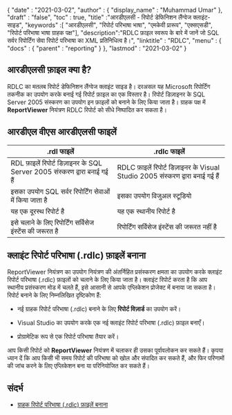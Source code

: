 {
  "date" : "2021-03-02",
  "author" : {
    "display_name" : "Muhammad Umar"
},
  "draft" : "false",
  "toc" : true,
  "title" :"आरडीएलसी - रिपोर्ट डेफिनिशन लैंग्वेज क्लाइंट-साइड",
  "keywords" :[ "आरडीएलसी", "रिपोर्ट परिभाषा भाषा", "एमकेवी प्रारूप", "एक्सएसडी", "रिपोर्ट परिभाषा भाषा ग्राहक पक्ष"],
  "description":"RDLC फ़ाइल स्वरूप के बारे में जानें जो SQL सर्वर रिपोर्टिंग सेवा रिपोर्ट परिभाषा का XML प्रतिनिधित्व है।",
  "linktitle" : "RDLC",
  "menu" : {
    "docs" : {
      "parent" : "reporting"
}
},
  "lastmod" : "2021-03-02"
}

## आरडीएलसी फ़ाइल क्या है? ##

RDLC का मतलब रिपोर्ट डेफिनिशन लैंग्वेज क्लाइंट साइड है। दरअसल यह Microsoft रिपोर्टिंग तकनीक का उपयोग करके बनाई गई रिपोर्ट फ़ाइल का एक विस्तार है। रिपोर्ट डिज़ाइनर के SQL Server 2005 संस्करण का उपयोग इन फ़ाइलों को बनाने के लिए किया जाता है। ग्राहक पक्ष में **ReportViewer** नियंत्रण RDLC रिपोर्ट को सीधे निष्पादित कर सकता है।

## आरडीएल वीएस आरडीएलसी फाइलें
|.rdl फाइलें |.rdlc फाइलें|
---|---|
|RDL फ़ाइलें रिपोर्ट डिज़ाइनर के SQL Server 2005 संस्करण द्वारा बनाई गई हैं|RDLC फ़ाइलें रिपोर्ट डिज़ाइनर के Visual Studio 2005 संस्करण द्वारा बनाई गई हैं|
| इसका उपयोग SQL सर्वर रिपोर्टिंग सेवाओं में किया जाता है | इसका उपयोग विजुअल स्टूडियो | में किया जाता है
|यह एक दूरस्थ रिपोर्ट है|यह एक स्थानीय रिपोर्ट है|
|इसे चलाने के लिए रिपोर्टिंग सर्विसेज इंस्टेंस की जरूरत है|रिपोर्टिंग सर्विसेज इंस्टेंस की जरूरत नहीं है|

## क्लाइंट रिपोर्ट परिभाषा (.rdlc) फ़ाइलें बनाना
ReportViewer नियंत्रण का उपयोग नियंत्रण की अंतर्निहित प्रसंस्करण क्षमता का उपयोग करके क्लाइंट रिपोर्ट परिभाषा (.rdlc) फ़ाइलों को चलाने के लिए किया जाता है। क्लाइंट रिपोर्ट करता है कि आप स्थानीय प्रसंस्करण मोड में चलते हैं, इसे आसानी से आपके एप्लिकेशन प्रोजेक्ट में बनाया जा सकता है। रिपोर्ट बनाने के लिए निम्नलिखित दृष्टिकोण हैं:

- नई ग्राहक रिपोर्ट परिभाषा (.rdlc) बनाने के लिए **रिपोर्ट विज़ार्ड** का उपयोग करें।

- Visual Studio का उपयोग करके एक नई क्लाइंट रिपोर्ट परिभाषा (.rdlc) फ़ाइल बनाएँ।

- प्रोग्रामेटिक रूप से एक रिपोर्ट परिभाषा तैयार करें।


आप किसी रिपोर्ट को **ReportViewer** नियंत्रण में चलाकर ही उसका पूर्वावलोकन कर सकते हैं। कृपया ध्यान दें कि आप किसी भी समय रिपोर्ट की परिभाषा को खोल और संपादित कर सकते हैं, और फिर परिणामों की जांच करने के लिए एप्लिकेशन बना या परिनियोजित कर सकते हैं।

## संदर्भ ##

- [ग्राहक रिपोर्ट परिभाषा (.rdlc) फ़ाइलें बनाना](https://learn.microsoft.com/en-us/previous-versions/visualstudio/visual-studio-2010/ms252067(v=vs.100))

